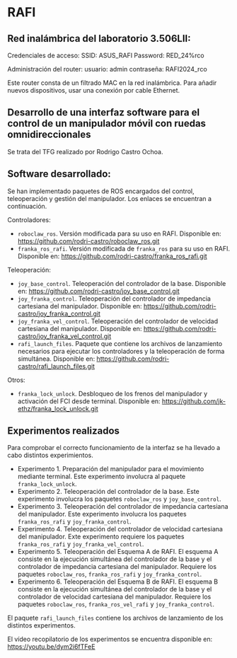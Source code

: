 # RAFI

## Red inalámbrica del laboratorio 3.506LII:
Credenciales de acceso:
SSID: ASUS_RAFI
Password: RED_24%rco

Administración del router:
usuario: admin
contraseña: RAFI2024_rco

Este router consta de un filtrado MAC en la red inalámbrica. Para añadir nuevos dispositivos, usar una conexión por cable Ethernet.


## Desarrollo de una interfaz software para el control de un manipulador móvil con ruedas omnidireccionales

Se trata del TFG realizado por Rodrigo Castro Ochoa.

## Software desarrollado:

Se han implementado paquetes de ROS encargados del control, teleoperación y gestión del manipulador. Los enlaces se encuentran a continuación.

Controladores:
- `roboclaw_ros`. Versión modificada para su uso en RAFI. Disponible en: https://github.com/rodri-castro/roboclaw_ros.git
- `franka_ros_rafi`. Versión modificada de `franka_ros` para su uso en RAFI. Disponible en: https://github.com/rodri-castro/franka_ros_rafi.git

Teleoperación:
- `joy_base_control`. Teleoperación del controlador de la base. Disponible en: https://github.com/rodri-castro/joy_base_control.git
- `joy_franka_control`. Teleoperación del controlador de impedancia cartesiana del manipulador. Disponible en: https://github.com/rodri-castro/joy_franka_control.git
- `joy_franka_vel_control`. Teleoperación del controlador de velocidad cartesiana del manipulador. Disponible en: https://github.com/rodri-castro/joy_franka_vel_control.git
- `rafi_launch_files`. Paquete que contiene los archivos de lanzamiento necesarios para ejecutar los controladores y la teleoperación de forma simultánea. Disponible en: https://github.com/rodri-castro/rafi_launch_files.git

Otros:
- `franka_lock_unlock`. Desbloqueo de los frenos del manipulador y activación del FCI desde terminal. Disponible en: https://github.com/jk-ethz/franka_lock_unlock.git

## Experimentos realizados

Para comprobar el correcto funcionamiento de la interfaz se ha llevado a cabo distintos experimientos.

- Experimento 1. Preparación del manipulador para el movimiento mediante terminal. Este experimento involucra al paquete `franka_lock_unlock`.
- Experimento 2. Teleoperación del controlador de la base. Este experimento involucra los paquetes `roboclaw_ros` y `joy_base_control`.
- Experimento 3. Teleoperación del controlador de impedancia cartesiana del manipulador. Este experimento involucra los paquetes `franka_ros_rafi` y `joy_franka_control`.
- Experimento 4. Teleoperación del controlador de velocidad cartesiana del manipulador. Exte experimento requiere los paquetes `franka_ros_rafi` y `joy_franka_vel_control`.
- Experimento 5. Teleoperación del Esquema A de RAFI. El esquema A consiste en la ejecución simultánea del controlador de la base y el controlador de impedancia cartesiana del manipulador. Requiere los paquetes `roboclaw_ros`, `franka_ros_rafi` y `joy_franka_control`.
- Experimento 6. Teleoperación del Esquema B de RAFI. El esquema B consiste en la ejecución simultánea del controlador de la base y el controlador de velocidad cartesiana del manipulador. Requiere los paquetes `roboclaw_ros`, `franka_ros_vel_rafi` y `joy_franka_control`.

El paquete `rafi_launch_files` contiene los archivos de lanzamiento de los distintos experimentos.

El vídeo recopilatorio de los experimentos se encuentra disponible en: https://youtu.be/dym2i6fTFeE
